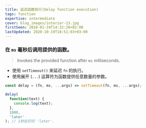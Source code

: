 ```yaml
---
title: 延迟函数执行(Delay function execution)
tags: function
expertise: intermediate
cover: blog_images/interior-13.jpg
firstSeen: 2018-01-24T14:32:20+02:00
lastUpdated: 2020-10-19T18:51:03+03:00
---
```


### 在 `ms` 毫秒后调用提供的函数。
> Invokes the provided function after `ms` milliseconds.

- 使用 `setTimeout()` 来延迟 `fn` 的执行。
- 使用展开 (`...`) 运算符为函数提供任意数量的参数。

```js
const delay = (fn, ms, ...args) => setTimeout(fn, ms, ...args);
```

```js
delay(
  function(text) {
    console.log(text);
  },
  1000,
  'later'
); // 1秒后打印 'later'.
```
